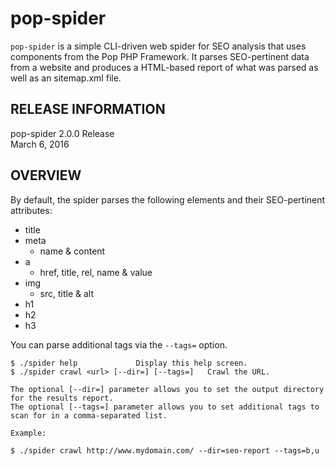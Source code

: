 pop-spider
==========

``pop-spider`` is a simple CLI-driven web spider for SEO analysis that uses components from the Pop PHP Framework.
It parses SEO-pertinent data from a website and produces a HTML-based report of what was parsed as well as an
sitemap.xml file.

RELEASE INFORMATION
-------------------
pop-spider 2.0.0 Release  
March 6, 2016

OVERVIEW
--------
By default, the spider parses the following elements and their
SEO-pertinent attributes:

* title
* meta
    + name & content
* a
    + href, title, rel, name & value
* img
    + src, title & alt
* h1
* h2
* h3

You can parse additional tags via the `--tags=` option.

    $ ./spider help				Display this help screen.
    $ ./spider crawl <url> [--dir=] [--tags=]	Crawl the URL.
    
    The optional [--dir=] parameter allows you to set the output directory for the results report.
    The optional [--tags=] parameter allows you to set additional tags to scan for in a comma-separated list.
    
    Example:
    
    $ ./spider crawl http://www.mydomain.com/ --dir=seo-report --tags=b,u

